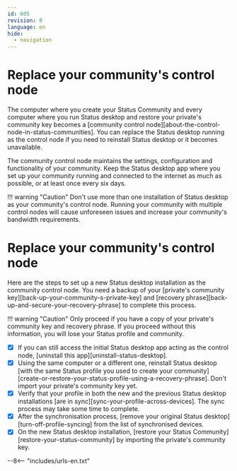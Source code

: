 ```yaml
---
id: 605
revision: 0
language: en
hide:
  - navigation
---
```


# Replace your community's control node

The computer where you create your Status Community and every computer where you run Status desktop and restore your private's community key becomes a [community control node][about-the-control-node-in-status-communities]. You can replace the Status desktop running as the control node if you need to reinstall Status desktop or it becomes unavailable.

The community control node maintains the settings, configuration and functionality of your community. Keep the Status desktop app where you set up your community running and connected to the internet as much as possible, or at least once every six days.

!!! warning "Caution"
    Don't use more than one installation of Status desktop as your community's control node. Running your community with multiple control nodes will cause unforeseen issues and increase your community's bandwidth requirements.

# Replace your community's control node

Here are the steps to set up a new Status desktop installation as the community control node. You need a backup of your [private's community key][back-up-your-community-s-private-key] and [recovery phrase][back-up-and-secure-your-recovery-phrase] to complete this process.

!!! warning "Caution"
    Only proceed if you have a copy of your private's community key and recovery phrase. If you proceed without this information, you will lose your Status profile and community.

- [x] If you can still access the initial Status desktop app acting as the control node, [uninstall this app][uninstall-status-desktop].
- [x] Using the same computer or a different one, reinstall Status desktop [with the same Status profile you used to create your community][create-or-restore-your-status-profile-using-a-recovery-phrase]. Don't import your private's community key yet.
- [x] Verify that your profile in both the new and the previous Status desktop installations [are in sync][sync-your-profile-across-devices]. The sync process may take some time to complete.
- [x] After the synchronisation process, [remove your original Status desktop][turn-off-profile-syncing] from the list of synchronised devices.
- [x] On the new Status desktop installation, [restore your Status Community][restore-your-status-community] by importing the private's community key.

--8<-- "includes/urls-en.txt"

